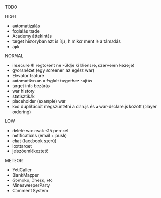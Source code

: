 TODO

HIGH

- automatizálás
- foglalás trade
- Academy áttekintés
- target historyban azt is írja, h mikor ment le a támadás
- apk

NORMAL
- insecure (!! regtokent ne küldje ki kliensre, szerveren kezelje)
- gyorsnézet (egy screenen az egész war)
- Elevator feature
- automatikusan a foglalt targethez hajtás
- target info bezárás
- war history
- statisztikák
- placeholder (example) war
- kód duplikációt megszüntetni a clan.js és a war-declare.js között (player ordering)

LOW
- delete war csak <15 percnél
- notifications (email + push)
- chat (facebook szerű)
- loottarget
- jelszóemlékeztető

METEOR

- YetiCaller
- BlankMapper
- Gomoku, Chess, etc
- MinesweeperParty
- Comment System
